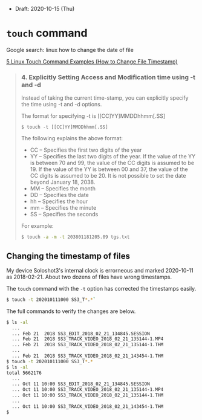 * Draft: 2020-10-15 (Thu)

# `touch` command

Google search: linux how to change the date of file

[5 Linux Touch Command Examples (How to Change File Timestamp)](https://www.thegeekstuff.com/2012/11/linux-touch-command/)

> ### 4. Explicitly Setting Access and Modification time using -t and -d
>
> Instead of taking the current time-stamp, you can explicitly specify the time using -t and -d options.
>
> The format for specifying -t is [[CC]YY]MMDDhhmm[.SS]
>
> ```
> $ touch -t [[CC]YY]MMDDhhmm[.SS]
> ```
>
> The following explains the above format:
>
> - CC – Specifies the first two digits of the year
> - YY – Specifies the last two digits of the year. If the value of the YY is between 70 and 99, the value of the CC digits is assumed to be 19. If the value of the YY is between 00 and 37, the value of the CC digits is assumed to be 20. It is not possible to set the date beyond January 18, 2038.
> - MM – Specifies the month
> - DD – Specifies the date
> - hh – Specifies the hour
> - mm – Specifies the minute
> - SS – Specifies the seconds
>
> For example:
>
> ```bash
> $ touch -a -m -t 203801181205.09 tgs.txt
> ```

## Changing the timestamp of files

My device Soloshot3's internal clock is errorneous and marked 2020-10-11 as 2018-02-21. About two dozens of files have wrong timestamps.

The `touch` command with the `-t` option has corrected the timestamps easily.

```bash
$ touch -t 202010111000 SS3_T*.*`
```

The full commands to verify the changes are below.

```bash
$ ls -al
  ...
  ... Feb 21  2018 SS3_EDIT_2018_02_21_134845.SESSION
  ... Feb 21  2018 SS3_TRACK_VIDEO_2018_02_21_135144-1.MP4
  ... Feb 21  2018 SS3_TRACK_VIDEO_2018_02_21_135144-1.THM
  ...
  ... Feb 21  2018 SS3_TRACK_VIDEO_2018_02_21_143454-1.THM
$ touch -t 202010111000 SS3_T*.*                      
$ ls -al
total 5662176
  ...
  ... Oct 11 10:00 SS3_EDIT_2018_02_21_134845.SESSION
  ... Oct 11 10:00 SS3_TRACK_VIDEO_2018_02_21_135144-1.MP4
  ... Oct 11 10:00 SS3_TRACK_VIDEO_2018_02_21_135144-1.THM
  ...
  ... Oct 11 10:00 SS3_TRACK_VIDEO_2018_02_21_143454-1.THM
$
```

